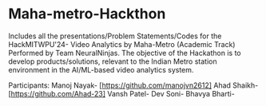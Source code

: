 # Maha-metro-Hackthon
Includes all the presentations/Problem Statements/Codes for the HackMITWPU'24- Video Analytics by Maha-Metro (Academic Track) Performed by Team NeuralNinjas.
The objective of the Hackathon is to develop products/solutions, relevant to the Indian Metro station environment in the AI/ML-based video analytics system.

Participants:
Manoj Nayak- [https://github.com/manojvn2612]
Ahad Shaikh- [https://github.com/Ahad-23]
Vansh Patel-
Dev Soni-
Bhavya Bharti-
